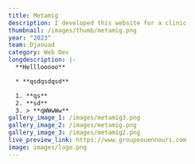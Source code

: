 ```yaml
---
title: Metamig
description: I developed this website for a clinic
thumbnail: /images/thumb/metamig.png
year: "2023"
team: Djaouad
category: Web Dev
longdescription: |-
  **Helllooooo**

  * **qsdqsdqsd**

  1. **qs**
  2. **sd**
  3. > **qWWwWw**
gallery_image_1: /images/metamig3.png
gallery_image_2: /images/metamig.png
gallery_image_3: /images/metamig2.png
live_preview_link: https://www.groupeouennouri.com
image: images/logo.png
---
```

